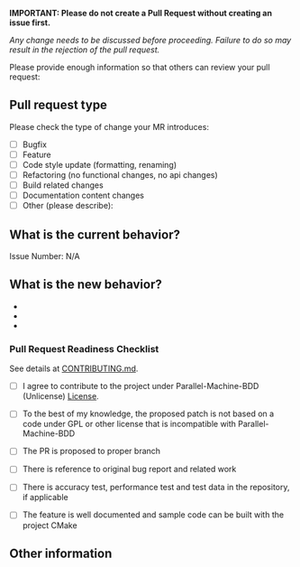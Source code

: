 **IMPORTANT: Please do not create a Pull Request without creating an issue first.**

*Any change needs to be discussed before proceeding. Failure to do so may result in the rejection of the pull request.*

Please provide enough information so that others can review your pull request:

<!-- You can skip this if you're fixing a typo or adding an app to the Showcase. -->

<!--- Please provide a general summary of your changes in the title above -->

## Pull request type

<!-- Please try to limit your pull request to one type, submit multiple pull requests if needed. -->

Please check the type of change your MR introduces:

- [ ] Bugfix
- [ ] Feature
- [ ] Code style update (formatting, renaming)
- [ ] Refactoring (no functional changes, no api changes)
- [ ] Build related changes
- [ ] Documentation content changes
- [ ] Other (please describe):

## What is the current behavior?

<!-- Please describe the current behavior that you are modifying, or link to a relevant issue. -->

Issue Number: N/A

## What is the new behavior?

<!-- Please describe the behavior or changes that are being added by this PR. -->

-
-
-

### Pull Request Readiness Checklist

See details at [CONTRIBUTING.md](https://github.com/filipdutescu/modern-cpp-template/blob/master/CONTRIBUTING.md).

* [ ] I agree to contribute to the project under Parallel-Machine-BDD (Unlicense)
[License](LICENSE).

* [ ] To the best of my knowledge, the proposed patch is not based on a code under
GPL or other license that is incompatible with Parallel-Machine-BDD

* [ ] The PR is proposed to proper branch

* [ ] There is reference to original bug report and related work

* [ ] There is accuracy test, performance test and test data in the repository,
if applicable

* [ ] The feature is well documented and sample code can be built with the project
CMake

## Other information

<!-- Any other information that is important to this PR such as screenshots of how the component looks before and after the change. -->

